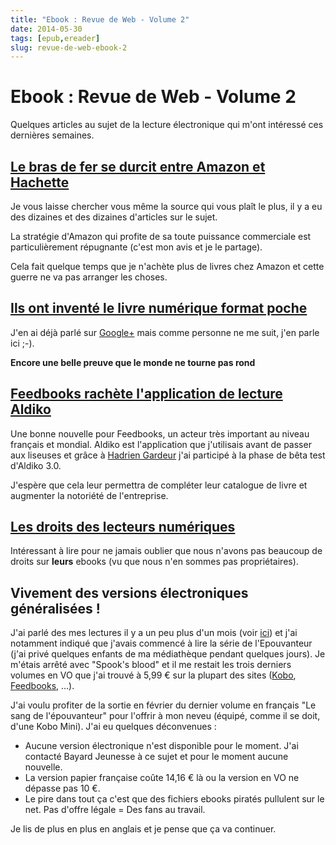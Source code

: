```yaml
---
title: "Ebook : Revue de Web - Volume 2"
date: 2014-05-30
tags: [epub,ereader]
slug: revue-de-web-ebook-2
---
```

# Ebook : Revue de Web - Volume 2

Quelques articles au sujet de la lecture électronique qui m'ont intéressé ces dernières semaines.

## [Le bras de fer se durcit entre Amazon et Hachette](http://www.liberation.fr/economie/2014/05/28/le-bras-de-fer-se-durcit-entre-amazon-et-hachette_1028628)

Je vous laisse chercher vous même la source qui vous plaît le plus, il y a eu des dizaines et des dizaines d'articles sur le sujet.

La stratégie d'Amazon qui profite de sa toute puissance commerciale est particulièrement répugnante (c'est mon avis et je le partage).

Cela fait quelque temps que je n'achète plus de livres chez Amazon et cette guerre ne va pas arranger les choses.

## [Ils ont inventé le livre numérique format poche](http://lecteursencolere.com/2014/05/28/ils-ont-invente-le-livre-numerique-format-poche/)

J'en ai déjà parlé sur [Google+](https://plus.google.com/102416292364311891777/posts/Rg4ULwz6j2N) mais comme personne ne me suit, j'en parle ici ;-).

**Encore une belle preuve que le monde ne tourne pas rond**

## [Feedbooks rachète l'application de lecture Aldiko](http://aldus2006.typepad.fr/mon_weblog/2014/05/feedbooks-rach%C3%A8te-lapplication-de-lecture-aldiko.html)

Une bonne nouvelle pour Feedbooks, un acteur très important au niveau français et mondial. Aldiko est l'application que j'utilisais avant de passer aux liseuses et grâce à [Hadrien Gardeur](https://plus.google.com/+HadrienGardeur/) j'ai participé à la phase de bêta test d'Aldiko 3.0.

J'espère que cela leur permettra de compléter leur catalogue de livre et augmenter la notoriété de l'entreprise.

## [Les droits des lecteurs numériques](http://www.lettresnumeriques.be/2014/05/16/les-droits-des-lecteurs-numeriques/)

Intéressant à lire pour ne jamais oublier que nous n'avons pas beaucoup de droits sur **leurs** ebooks (vu que nous n'en sommes pas propriétaires).

## Vivement des versions électroniques généralisées !

J'ai parlé des mes lectures il y a un peu plus d'un mois (voir [ici](/blog/lectures-2014-04)) et j'ai notamment indiqué que j'avais commencé à lire la série de l'Epouvanteur (j'ai privé quelques enfants de ma médiathèque pendant quelques jours). Je m'étais arrêté avec "Spook's blood" et il me restait les trois derniers volumes en VO que j'ai trouvé à 5,99 € sur la plupart des sites ([Kobo](http://store.kobobooks.com/fr-FR/Search?Query=delaney&id=87ddc38f-1048-45b4-9cc4-c66dd657d61d), [Feedbooks](http://fr.feedbooks.com/search?lang=en&query=joseph+delaney), ...).

J'ai voulu profiter de la sortie en février du dernier volume en français "Le sang de l'épouvanteur" pour l'offrir à mon neveu (équipé, comme il se doit, d'une Kobo Mini). J'ai eu quelques déconvenues :

 * Aucune version électronique n'est disponible pour le moment. J'ai contacté Bayard Jeunesse à ce sujet et pour le moment aucune nouvelle.
 * La version papier française coûte 14,16 € là ou la version en VO ne dépasse pas 10 €.
 * Le pire dans tout ça c'est que des fichiers ebooks piratés pullulent sur le net. Pas d'offre légale = Des fans au travail.

Je lis de plus en plus en anglais et je pense que ça va continuer.